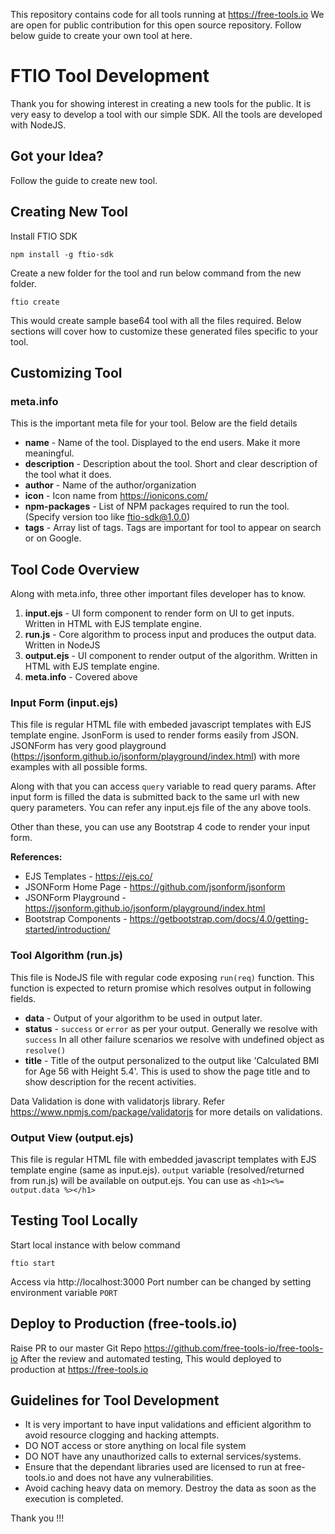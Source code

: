 This repository contains code for all tools running at https://free-tools.io We are open for public contribution for this open source repository. Follow below guide to create your own tool at here.

# FTIO Tool Development
Thank you for showing interest in creating a new tools for the public. It is very easy to develop a tool with our simple SDK. All the tools are developed with NodeJS.

## Got your Idea?
Follow the guide to create new tool.

## Creating New Tool

Install FTIO SDK
```
npm install -g ftio-sdk
```
Create a new folder for the tool and run below command from the new folder.
```
ftio create
```
This would create sample base64 tool with all the files required. Below sections will cover how to customize these generated files specific to your tool.

## Customizing Tool
### meta.info
This is the important meta file for your tool. Below are the field details
* **name** - Name of the tool. Displayed to the end users. Make it more meaningful.
* **description** - Description about the tool. Short and clear description of the tool what it does.
* **author** - Name of the author/organization
* **icon** - Icon name from https://ionicons.com/
* **npm-packages** - List of NPM packages required to run the tool. (Specify version too like ftio-sdk@1.0.0)
* **tags** - Array list of tags. Tags are important for tool to appear on search or on Google.

## Tool Code Overview
Along with meta.info, three other important files developer has to know.
1. **input.ejs** - UI form component to render form on UI to get inputs. Written in HTML with EJS template engine.
2. **run.js** - Core algorithm to process input and produces the output data. Written in NodeJS
3. **output.ejs** - UI component to render output of the algorithm. Written in HTML with EJS template engine.
4. **meta.info** - Covered above

### Input Form (input.ejs)
This file is regular HTML file with embeded javascript templates with EJS template engine. JsonForm is used to render forms easily from JSON. JSONForm has very good playground (https://jsonform.github.io/jsonform/playground/index.html) with more examples with all possible forms.

Along with that you can access `query` variable to read query params. After input form is filled the data is submitted back to the same url with new query parameters. You can refer any input.ejs file of the any above tools.

Other than these, you can use any Bootstrap 4 code to render your input form. 

**References:**
- EJS Templates - https://ejs.co/
- JSONForm Home Page - https://github.com/jsonform/jsonform
- JSONForm Playground - https://jsonform.github.io/jsonform/playground/index.html
- Bootstrap Components - https://getbootstrap.com/docs/4.0/getting-started/introduction/

### Tool Algorithm (run.js)
This file is NodeJS file with regular code exposing `run(req)` function. This function is expected to return promise which resolves output in following fields.
* **data** - Output of your algorithm to be used in output later.
* **status** - `success` or `error` as per your output. Generally we resolve with `success` In all other failure scenarios we resolve with undefined object as `resolve()`
* **title** - Title of the output personalized to the output like 'Calculated BMI for Age 56 with Height 5.4'. This is used to show the page title and to show description for the recent activities.

Data Validation is done with validatorjs library. Refer https://www.npmjs.com/package/validatorjs for more details on validations.

### Output View (output.ejs)
This file is regular HTML file with embedded javascript templates with EJS template engine (same as input.ejs). `output` variable (resolved/returned from run.js) will be available on output.ejs. You can use as `<h1><%= output.data %></h1>`

## Testing Tool Locally
Start local instance with below command
```
ftio start
```
Access via http://localhost:3000
Port number can be changed by setting environment variable `PORT`

## Deploy to Production (free-tools.io)
Raise PR to our master Git Repo https://github.com/free-tools-io/free-tools-io
After the review and automated testing, This would deployed to production at https://free-tools.io

## Guidelines for Tool Development
* It is very important to have input validations and efficient algorithm to avoid resource clogging and hacking attempts.
* DO NOT access or store anything on local file system
* DO NOT have any unauthorized calls to external services/systems.
* Ensure that the dependant libraries used are licensed to run at free-tools.io and does not have any vulnerabilities.
* Avoid caching heavy data on memory. Destroy the data as soon as the execution is completed.

Thank you !!!

